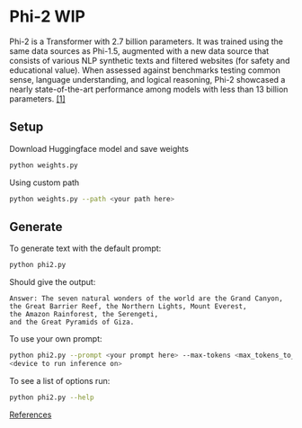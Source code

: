 # Phi-2  WIP


Phi-2 is a Transformer with 2.7 billion parameters. 
It was trained using the same data sources as Phi-1.5,
augmented with a new data source that consists of various 
NLP synthetic texts and filtered websites (for safety and educational value). 
When assessed against benchmarks testing common sense, language understanding,
and logical reasoning, Phi-2 showcased a nearly state-of-the-art performance 
among models with less than 13 billion parameters.
[[1]](https://huggingface.co/microsoft/phi-2)

## Setup

Download Huggingface model and save weights

```sh
python weights.py
```

Using custom path

```sh
python weights.py --path <your path here>
```


## Generate

To generate text with the default prompt:

```sh
python phi2.py
```

Should give the output:

```
Answer: The seven natural wonders of the world are the Grand Canyon, 
the Great Barrier Reef, the Northern Lights, Mount Everest, 
the Amazon Rainforest, the Serengeti, 
and the Great Pyramids of Giza.
```

To use your own prompt:

```sh
python phi2.py --prompt <your prompt here> --max-tokens <max_tokens_to_generate> --device 
<device to run inference on>
```

To see a list of options run:

```sh
python phi2.py --help
```

[^1]: For more details on the model see the [blog post](
https://www.microsoft.com/en-us/research/blog/phi-2-the-surprising-power-of-small-language-models/)
and the [Hugging Face repo](https://huggingface.co/microsoft/phi-2)

[References](https://github.com/ml-explore/mlx-examples/blob/main/llms/phi2)